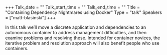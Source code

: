 +++
Talk_date = ""
Talk_start_time = ""
Talk_end_time = ""
Title = "Containing Dependency Nightmares using Docker"
Type = "talk"
Speakers = ["matt-blasinski"]
+++

In this talk we’ll move a discrete application and dependencies to an autonomous container to address management difficulties, and then examine problems and resolving these. Intended for container novices, the iterative problem and resolution approach will also benefit people who use containers.

